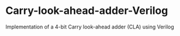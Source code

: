 # Carry-look-ahead-adder-Verilog
Implementation of a 4-bit Carry look-ahead adder (CLA) using Verilog
